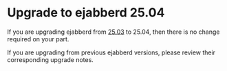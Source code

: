 # Upgrade to ejabberd 25.04

If you are upgrading ejabberd from [25.03](../../archive/25.03/index.md) to 25.04, then there is no change required on your part.

If you are upgrading from previous ejabberd versions, please review their corresponding upgrade notes.
